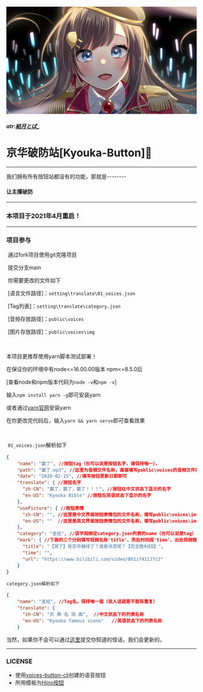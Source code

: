 

![1624762654518](./kyouka.jpg)

##### atr:[結月とば_](https://space.bilibili.com/8799104)

# 京华破防站[Kyouka-Button]🔨

------

我们拥有所有按钮站都没有的功能，那就是--------

#### **让主播破防**

------

### 本项目于2021年4月重启！

------



### 项目参与

​	通过fork项目使用git克隆项目

​	提交分支main

​	你需要更改的文件如下

​	[语言文件路径]：`setting\translate\01_voices.json`

​	[Tag列表]：`setting\translate\category.json`

​	[音频存放路径]：`public\voices`

​	[图片存放路径]：`public\voices\img`

<br/>

  本项目更推荐使用yarn脚本测试部署！

  在保证你的环境中有node<=16.00.00版本 npm<=8.5.0后
  
  [查看node和npm版本代码为`node -v`和`npm -v`]

  输入`npm install yarn -g`即可安装yarn
  
  或者通过[yarn官网](https://yarn.bootcss.com/)安装yarn

  在你更改完代码后，输入`yarn && yarn serve`即可查看效果


<br/>

​	`01_voices.json`解析如下

```json
{
    "name": "赢了", //按钮tag（也可以说是按钮名字，请保持唯一），
    "path": "赢了.mp3", //这里为音频文件名称，直接填写public\voices的音频文件即可(注意，是mp3格式哦)
    "date": "2020-02-15", //填写按钮更新日期即可
    "translate": { //按钮名字
      "zh-CN": "赢了，赢了，赢了！！！", //按钮在中文状态下显示的名字
      "en-US": "Kyouka Bible" //按钮在英语状态下显示的名字
    },
    "usePicture": { //按钮表情
      "zh-CN": "", //这里是中文界面按钮表情包的文件名称，填写public\voices\img的图片名称即可
      "en-US": ""  //这里是英文界面按钮表情包的文件名称，填写public\voices\img的图片名称即可
    },
    "category": "圣经", //该字段绑定category.json列表的name（也可以说是tag）字段
    "mark": { //下面的三个分别填写视频名称'title'、所处时间段'time'、出处视频链接'url'
      "title": "【哭了】张京华被绿了？谁是泠鸢呢？【完全胜利ED】",
      "time": "",
      "url": "https://www.bilibili.com/video/BV1z7411J7c2"
    }
}
```

`category.json解析如下`

```json
{
    "name": "圣经", //Tag名，保持唯一值（说人话就是不能有重复）
    "translate": {
      "zh-CN": "京 典 名 场 面",  //中文状态下的列表名称
      "en-US": "Kyouka famous scene"   //英语状态下的列表名称
    }
```

当然，如果你不会可以通过[这里](https://github.com/Timolop233/Kyouka-button/issues/17)提交你知道的怪话，我们会更新的。

------

### LICENSE
- 使用[voices-button-cli](https://github.com/blacktunes/voices-button-cli)创建的语音按钮
- 所用模板为[Hiiro按钮](https://github.com/blacktunes/hiiro-button)